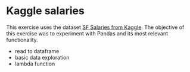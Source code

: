# Kaggle salaries

This exercise uses the dataset [SF Salaries from Kaggle](https://www.kaggle.com/kaggle/sf-salaries).
The objective of this exercise was to experiment with Pandas and its most relevant functionality.

- read to dataframe
- basic data exploration
- lambda function
